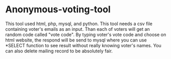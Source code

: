 # Anonymous-voting-tool
This tool used html, php, mysql, and python. This tool needs a csv file containing voter's emails as an input. Than each of voters will get an random code called "vote code". By typing voter's vote code and choose on html website, the respond will be send to mysql where you can use *SELECT function to see result without really knowing voter's names.  You can also delete mailing record to be absolutely fair.
